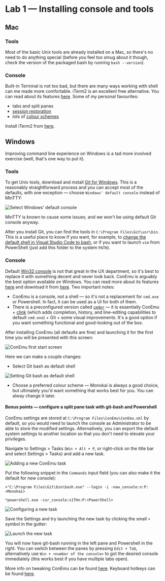 # Lab 1 — Installing console and tools

## Mac
### Tools
Most of the basic Unix tools are already installed on a Mac, so there's no need to do anything special (before you feel too smug about it though, check the version of the packaged bash by running `bash --version`).

### Console
Built-in Terminal is not too bad, but there are many ways working with shell can me made more comfortable. iTerm2 is an excellent free alternative. You can read about its features [here](https://www.iterm2.com/features.html). Some of my personal favourites:
* tabs and split panes
* [session restoration](https://www.iterm2.com/documentation-restoration.html)
* *lots* of [colour schemes](http://iterm2colorschemes.com/)

Install iTerm2 from [here](https://www.iterm2.com/downloads.html).

## Windows
Improving command line experience on Windows is a tad more involved exercise (well, that's one way to put it).

### Tools
To get Unix tools, download and install [Git for Windows](https://git-scm.com/download/win). This is a reasonably straightforward process and you can accept most of the defaults, with one exception — choose `Windows' default console` instead of MinTTY:

![](img/git_1.png "Select Windows' default console")

MinTTY is known to cause some issues, and we won't be using default Git console anyway.

After you install Git, you can find the tools in `C:\Program Files\Git\usr\bin`. This is a useful place to know if you want, for example, to [change the default shell in Visual Studio Code to bash](https://code.visualstudio.com/docs/editor/integrated-terminal#_configuration), or if you want to launch `vim` from PowerShell (just add this folder to the system `PATH`).

### Console
Default [Win32 console](https://en.wikipedia.org/wiki/Win32_console) is not that great in the UX department, so it's best to replace it with something decent and never look back. ConEmu is arguably the best option available on Windows. You can read more about its features [here](https://conemu.github.io/en/) and download it from [here](https://www.fosshub.com/ConEmu.html).
Two important notes:
* ConEmu is a console, not a shell — so it's not a replacement for `cmd.exe` or Powershell. In fact, it can be used as a UI for both of them.
* There is a preconfigured version called [`cmder`](http://cmder.net/) — it is essentially ConEmu + [clink](https://mridgers.github.io/clink/) (which adds completion, history, and line-editing capabilities to default `cmd.exe`) + Git + some visual improvements. It's a good option if you want something functional and good-looking out of the box.

After installing ConEmu (all defaults are fine) and launching it for the first time you will be presented with this screen:

![](img/conemu_1.png "ConEmu first start screen")

Here we can make a couple changes:
* Select Git bash as default shell

![](img/conemu_2.png "Setting Git bash as default shell")

* Choose a preferred colour scheme — Monokai is always a good choice, but ultimately you'd want something that works best for you. You can alway change it later.

#### Bonus points — configure a split pane task with git-bash and Powershell

ConEmu settings are stored at `C:\Program Files\ConEmu\ConEmu.xml` by default, so you would need to launch the console as Administrator to be able to store the modified settings. Alternatively, you can export the default system settings to another location so that you don't need to elevate your privileges.

Navigate to Settings > Tasks (`Win + Alt + P`, or right-click on the title bar and select Settings > Tasks) and add a new task.

![](img/conemu_3.png "Adding a new ConEmu task")

Put the following snippet in the `Commands` input field (you can also make it the default for new console):
```
>"C:\Program Files\Git\bin\bash.exe" --login -i -new_console:n:P:<Monokai>

*powershell.exe -cur_console:s1THn:P:<PowerShell>
```
![](img/conemu_4.png "Configuring a new task")


Save the Settings and try launching the new task by clicking the small `+` symbol in the gutter:

![](img/conemu_5.png "Launch the new task")

You will now have git-bash running in the left pane and Powershell in the right. You can switch between the panes by pressing `Edit + Tab`, alternatively use `Win + <number of the console>` to got the desired console immediately (this works best if you have multiple tabs open).

More info on tweaking ConEmu can be found [here](http://conemu.github.io/en/Settings.html#id1610). Keyboard hotkeys can be found [here](https://conemu.github.io/en/KeyboardShortcuts.html).
